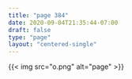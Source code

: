```yaml
---
title: "page 384"
date: 2020-09-04T21:35:44-07:00
draft: false
type: "page"
layout: "centered-single"
---
```


{{< img src="o.png" alt="page" >}}
